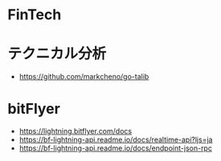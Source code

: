 # FinTech
# テクニカル分析
- https://github.com/markcheno/go-talib
# bitFlyer
- https://lightning.bitflyer.com/docs
- https://bf-lightning-api.readme.io/docs/realtime-api?ljs=ja
- https://bf-lightning-api.readme.io/docs/endpoint-json-rpc
